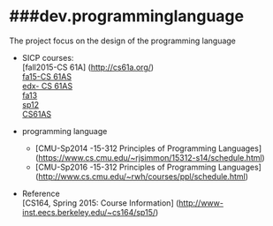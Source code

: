 ###dev.programminglanguage
========
The project focus on the design of the programming language

* SICP courses:  
   [fall2015-CS 61A] (http://cs61a.org/)  
   [fa15-CS 61AS](http://www.cs61as.org/index.html)  
   [edx- CS 61AS](https://edge.edx.org/courses/course-v1:UCBerkeley+CS61AS+Spring_2015/courseware/59af4a08fc674596ac07d8a1f06ab667/)  
   [fa13](http://www-inst.eecs.berkeley.edu/~cs61a/fa13/)  
   [sp12](http://inst.eecs.berkeley.edu/~cs61a/sp12/index.html)  
   [CS61AS](https://edge.edx.org/courses/UCBerkeleyX/CS61AS/2014_Spring/courseware/59af4a08fc674596ac07d8a1f06ab667/)  
   
* programming language
  - [CMU-Sp2014 -15-312 Principles of Programming Languages] (https://www.cs.cmu.edu/~rjsimmon/15312-s14/schedule.html)
  - [CMU-Sp2016 -15-312 Principles of Programming Languages] (http://www.cs.cmu.edu/~rwh/courses/ppl/schedule.html)
  

* Reference  
   [CS164, Spring 2015: Course Information] (http://www-inst.eecs.berkeley.edu/~cs164/sp15/)
